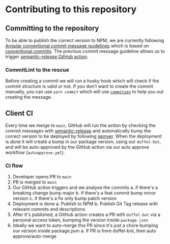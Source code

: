 # Contributing to this repository

## Committing to the repository

To be able to publish the correct version to NPM, we are currently following [Angular conventional commit message guidelines](https://github.com/angular/angular/blob/22b96b9/CONTRIBUTING.md#type) which is based on [conventional commits](https://www.conventionalcommits.org/en/v1.0.0/). The previous commit message guideline allows us to trigger [semantic-release GitHub action](##client-ci).

### CommitLint to the rescue

Before creating a commit we will run a husky hook which will check if the commit structure is valid or not. If you don't want to create the commit manually, you can use `yarn commit` which will use [`commitzen`](https://github.com/commitizen/cz-cli) to help you out creating the message.

## Client CI

Every time we merge to `main`, GitHub will run the action by checking the commit messages with [semantic-release](https://github.com/semantic-release/semantic-release) and automatically bump the correct version to be deployed by following [semver](https://semver.org). When the deployment is done it will create a bump in our package version, using our `duffel-bot`, and will be auto-approved by the GitHub action via our auto approve workflow (`autoapprove.yml`).

### CI flow

1. Developer opens PR to `main`
2. PR is merged to `main`
3. Our GitHub action triggers and we analyse the commits
   a. if there's a breaking change bump major
   b. if there's a feat commit bump minor version
   c. if there's a fix only bump patch version
4. Deployment is done
   a. Publish to NPM
   b. Publish Git Tag release with relevant commits and descriptions
5. After it's published, a GitHub action creates a PR with `duffel-bot` via a personal access token, bumping the version inside `package.json`
6. Ideally we want to auto-merge this PR since it's just a chore bumping our version inside package.json
   a. If PR is from duffel-bot, then auto approve/auto-merge
